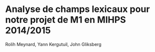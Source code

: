 Analyse de champs lexicaux pour notre projet de M1 en MIHPS 2014/2015
=====================================================================

Rolih Meynard, Yann Kergutuil, John Gliksberg
